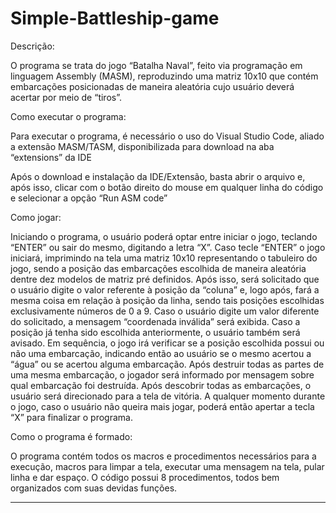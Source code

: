 # Simple-Battleship-game

Descrição: 

O programa se trata do jogo “Batalha Naval”, feito via programação em linguagem Assembly (MASM), reproduzindo uma matriz 10x10 que contém embarcações posicionadas de maneira aleatória cujo usuário deverá acertar por meio de “tiros”. 

Como executar o programa:

Para executar o programa, é necessário o uso do Visual Studio Code, aliado a extensão MASM/TASM, disponibilizada para download na aba “extensions” da IDE

Após o download e instalação da IDE/Extensão, basta abrir o arquivo e, após isso, clicar com o botão direito do mouse em qualquer linha do código e selecionar a opção “Run ASM code”

Como jogar:

Iniciando o programa, o usuário poderá optar entre iniciar o jogo, teclando “ENTER” ou sair do mesmo, digitando a letra “X”. 
Caso tecle “ENTER” o jogo iniciará, imprimindo na tela uma matriz 10x10 representando o tabuleiro do jogo, sendo a posição das embarcações escolhida de maneira aleatória dentre dez modelos de matriz pré definidos.
Após isso, será solicitado que o usuário digite o valor referente à posição da “coluna” e, logo após, fará a mesma coisa em relação à posição da linha, sendo  tais posições escolhidas exclusivamente números de 0 a 9.
Caso o usuário digite um valor diferente do solicitado, a mensagem “coordenada inválida” será exibida. Caso a posição já tenha sido escolhida anteriormente, o usuário também será avisado.
Em sequência, o jogo irá verificar se a posição escolhida possui ou não uma embarcação, indicando então ao usuário se o mesmo acertou a “água” ou se acertou alguma embarcação.
Após destruir todas as partes de uma mesma embarcação, o jogador será informado por mensagem sobre qual embarcação foi destruída.
 Após descobrir todas as embarcações, o usuário será direcionado para a tela de vitória. 
A qualquer momento durante o jogo, caso o usuário não queira mais jogar, poderá então apertar a tecla “X” para finalizar o programa.

Como o programa é formado:

O programa contém todos os macros e procedimentos necessários para a execução, macros para limpar a tela, executar uma mensagem na tela, pular linha e dar espaço. O código possui 8 procedimentos, todos bem organizados com suas devidas funções.

---
